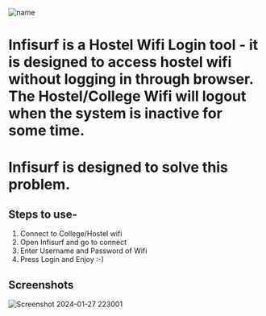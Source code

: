 ![name](https://github.com/amit0-git/Infisurf/assets/54703731/9fa0d7ae-8982-4385-8e8e-c79dbc8dce9b)

<h1>Infisurf is a Hostel Wifi Login tool - it is designed to access hostel wifi without logging in through browser. The Hostel/College Wifi will logout when the system is inactive for some time.</h1>
<h1>Infisurf is designed to solve this problem.</h1>

<h2>Steps to use- </h2>
<ol>
  <li>Connect to College/Hostel wifi</li>
  <li>Open Infisurf and go to connect</li>
  <li>Enter Username and Password of Wifi</li>
  <li>Press Login and Enjoy :-) </li>
</ol>

## Screenshots

![Screenshot 2024-01-27 223001](https://github.com/amit0-git/Infisurf/assets/54703731/fec2634c-686a-47ab-bdd3-6078ea4974f2)
